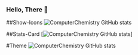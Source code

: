 ### Hello, There 🐧
##Show-Icons
![ComputerChemistry GitHub stats](https://github-readme-stats.vercel.app/api?username=ComputerChemistry&show_icons=true)

##Stats-Card
[![ComputerChemistry GitHub stats](https://github-readme-stats.vercel.app/api?username=ComputerChemistry)]

#Theme
![ComputerChemistry GitHub stats](https://github-readme-stats.vercel.app/api?username=ComputerChemistry&show_icons=true&theme=gruvbox)

